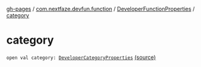 [gh-pages](../../index.md) / [com.nextfaze.devfun.function](../index.md) / [DeveloperFunctionProperties](index.md) / [category](./category.md)

# category

`open val category: `[`DeveloperCategoryProperties`](../../com.nextfaze.devfun.category/-developer-category-properties/index.md) [(source)](https://github.com/NextFaze/dev-fun/tree/master/devfun-annotations/src/main/java/com/nextfaze/devfun/function/DeveloperFunction.kt#L204)
